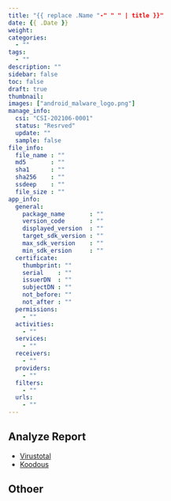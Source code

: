 ```yaml
---
title: "{{ replace .Name "-" " " | title }}"
date: {{ .Date }}
weight: 
categories:
  - ""
tags:
  - ""
description: ""
sidebar: false
toc: false
draft: true
thumbnail: 
images: ["android_malware_logo.png"]
manage_info:
  csi: "CSI-202106-0001"
  status: "Resrved"
  update: ""
  sample: false
file_info:
  file_name : ""
  md5       : ""
  sha1	    : ""
  sha256    : ""
  ssdeep    : ""
  file_size : ""
app_info:
  general:
    package_name       : ""
    version_code       : ""
    displayed_version  : ""
    target_sdk_version : ""
    max_sdk_version    : ""
    min_sdk_ersion     : ""
  certificate:
    thumbprint: ""
    serial    : ""
    issuerDN  : ""
    subjectDN : ""
    not_before: ""
    not_after : ""
  permissions:
    - ""
  activities:
    - ""
  services:
    - ""
  receivers:
    - ""
  providers:
    - ""
  filters:
    - ""
  urls:
    - ""
---
```


## Analyze Report

- [Virustotal](https://www.virustotal.com/gui/file/)
- [Koodous](https://koodous.com/apks/)

## Othoer

